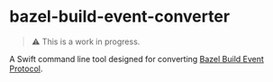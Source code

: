 # bazel-build-event-converter

> ⚠️ This is a work in progress.

A Swift command line tool designed for converting [Bazel Build Event Protocol](https://bazel.build/remote/bep).
